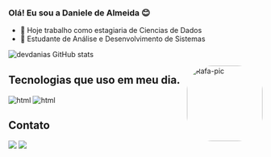 ### Olá! Eu sou a Daniele de Almeida 😊

- 🔭 Hoje trabalho como estagiaria de Ciencias de Dados
- 🌱 Estudante de Análise e Desenvolvimento de Sistemas 


![devdanias GitHub stats](https://github-readme-stats.vercel.app/api?username=devdanias&show_icons=true&theme=radical)

<img align="right" alt="Rafa-pic" height="150" style="border-radius:50px;" src="https://user-images.githubusercontent.com/126623973/225479065-8bba913f-f7eb-424c-b2d7-2db53c13c9f0.gif">
</div>

## Tecnologias que uso em meu dia.
<div style = "display: inline_block"></>
<img aLign = "center" aLt = "html" src = "https://img.shields.io/badge/HTML-239120?style=for-the-badge&logo=html5&logoColor=white"/>
<img aLign = "center" aLt = "html" src = "https://img.shields.io/badge/Java-ED8B00?style=for-the-badge&logo=openjdk&logoColor=white"/>
</div>

###

## Contato

<div> 
  <a href="https://www.linkedin.com/in/daniele-de-almeida-silva-920b5a23a" target="_blank"><img src="https://img.shields.io/badge/-LinkedIn-%230077B5?style=for-the-badge&logo=linkedin&logoColor=white" target="_blank"></a> 
    <a href = "mailto:danieledealmeidasilva5@gmail.com"><img src="https://img.shields.io/badge/-Gmail-%23333?style=for-the-badge&logo=gmail&logoColor=white" target="_blank"></a>
</div>

